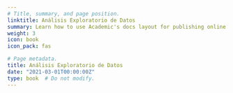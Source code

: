 ```yaml
---
# Title, summary, and page position.
linktitle: Análisis Exploratorio de Datos
summary: Learn how to use Academic's docs layout for publishing online courses, software documentation, and tutorials.
weight: 3
icon: book
icon_pack: fas

# Page metadata.
title: Análisis Exploratorio de Datos
date: "2021-03-01T00:00:00Z"
type: book  # Do not modify.
---
```


